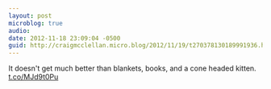 ```yaml
---
layout: post
microblog: true
audio: 
date: 2012-11-18 23:09:04 -0500
guid: http://craigmcclellan.micro.blog/2012/11/19/t270378130189991936.html
---
```

It doesn't get much better than blankets, books, and a cone headed kitten. [t.co/MJd9t0Pu](http://t.co/MJd9t0Pu)
